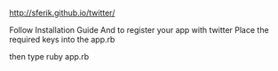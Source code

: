 http://sferik.github.io/twitter/

Follow Installation Guide
And to register your app with twitter
Place the required keys into the app.rb

then type
ruby app.rb
